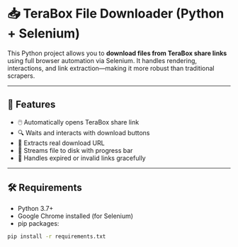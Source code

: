 # 📥 TeraBox File Downloader (Python + Selenium)

This Python project allows you to **download files from TeraBox share links** using full browser automation via Selenium. It handles rendering, interactions, and link extraction—making it more robust than traditional scrapers.

---

## 🚀 Features

- 🖱️ Automatically opens TeraBox share link
- 🔍 Waits and interacts with download buttons
- 🔗 Extracts real download URL
- 💾 Streams file to disk with progress bar
- 🧠 Handles expired or invalid links gracefully

---

## 🛠️ Requirements

- Python 3.7+
- Google Chrome installed (for Selenium)
- pip packages:

```bash
pip install -r requirements.txt

